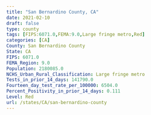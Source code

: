 ```yaml
---
title: "San Bernardino County, CA"
date: 2021-02-10
draft: false
type: county
tags: [FIPS:6071.0,FEMA:9.0,Large fringe metro,Red]
categories: [CA]
County: San Bernardino County
State: CA
FIPS: 6071.0
FEMA_Region: 9.0
Population: 2180085.0
NCHS_Urban_Rural_Classification: Large fringe metro
Tests_in_prior_14_days: 141790.0
Fourteen_day_test_rate_per_100000: 6504.0
Percent_Positivity_in_prior_14_days: 0.111
Level: Red
url: /states/CA/san-bernardino-county
---
```



